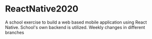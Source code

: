 # ReactNative2020
A school exercise to build a web based mobile application using React Native. School's own backend is utilized. Weekly changes in different branches
